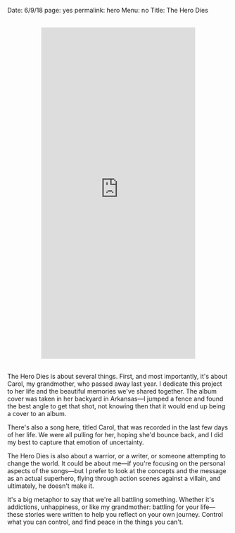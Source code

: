 Date: 6/9/18
page: yes
permalink: hero
Menu: no
Title: The Hero Dies

<br>
<center><iframe style="border: 0; width: 350px; height: 753px;" src="https://bandcamp.com/EmbeddedPlayer/album=2800063558/size=large/bgcol=ffffff/linkcol=63b2cc/transparent=true/" seamless><a href="http://nashp.bandcamp.com/album/the-hero-dies">The Hero Dies by NASHP</a></iframe></center>

<br>

The Hero Dies is about several things. First, and most importantly, it's about Carol, my grandmother, who passed away last year. I dedicate this project to her life and the beautiful memories we've shared together. The album cover was taken in her backyard in Arkansas—I jumped a fence and found the best angle to get that shot, not knowing then that it would end up being a cover to an album.

There's also a song here, titled Carol, that was recorded in the last few days of her life. We were all pulling for her, hoping she'd bounce back, and I did my best to capture that emotion of uncertainty.

The Hero Dies is also about a warrior, or a writer, or someone attempting to change the world. It could be about me—if you're focusing on the personal aspects of the songs—but I prefer to look at the concepts and the message as an actual superhero, flying through action scenes against a villain, and ultimately, he doesn't make it.

It's a big metaphor to say that we're all battling something. Whether it's addictions, unhappiness, or like my grandmother: battling for your life—these stories were written to help you reflect on your own journey. Control what you can control, and find peace in the things you can't.